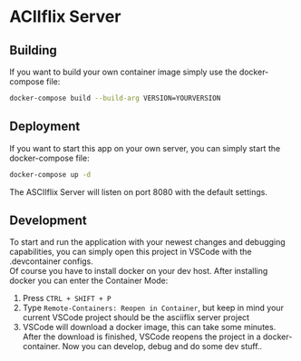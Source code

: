 # ACIIflix Server

## Building

If you want to build your own container image simply use the docker-compose file:

```bash
docker-compose build --build-arg VERSION=YOURVERSION
```

## Deployment

If you want to start this app on your own server, you can simply start the docker-compose file:

```bash
docker-compose up -d
```

The ASCIIflix Server will listen on port 8080 with the default settings.

## Development

To start and run the application with your newest changes and debugging capabilities, you can simply open this project in VSCode with the .devcontainer configs. <br>
Of course you have to install docker on your dev host. After installing docker you can enter the Container Mode:

1. Press `CTRL + SHIFT + P`
2. Type `Remote-Containers: Reopen in Container`, but keep in mind your current VSCode project should be the asciiflix server project
3. VSCode will download a docker image, this can take some minutes. After the download is finished, VSCode reopens the project in a docker-container. Now you can develop, debug and do some dev stuff..
